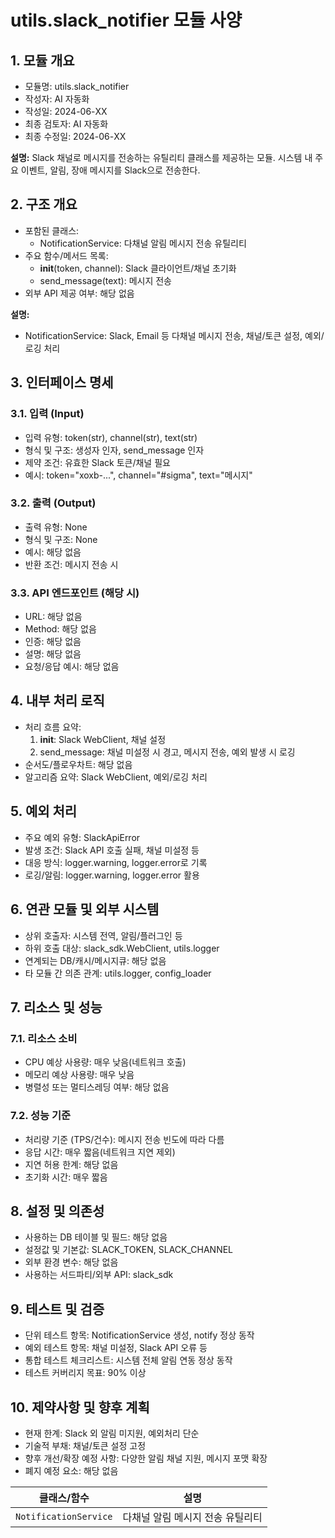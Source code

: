 # utils.slack_notifier 모듈 사양

## 1. 모듈 개요

* 모듈명: utils.slack_notifier
* 작성자: AI 자동화
* 작성일: 2024-06-XX
* 최종 검토자: AI 자동화
* 최종 수정일: 2024-06-XX

**설명:**
Slack 채널로 메시지를 전송하는 유틸리티 클래스를 제공하는 모듈. 시스템 내 주요 이벤트, 알림, 장애 메시지를 Slack으로 전송한다.

## 2. 구조 개요

* 포함된 클래스:
  - NotificationService: 다채널 알림 메시지 전송 유틸리티
* 주요 함수/메서드 목록:
  - __init__(token, channel): Slack 클라이언트/채널 초기화
  - send_message(text): 메시지 전송
* 외부 API 제공 여부: 해당 없음

**설명:**
- NotificationService: Slack, Email 등 다채널 메시지 전송, 채널/토큰 설정, 예외/로깅 처리

## 3. 인터페이스 명세

### 3.1. 입력 (Input)
* 입력 유형: token(str), channel(str), text(str)
* 형식 및 구조: 생성자 인자, send_message 인자
* 제약 조건: 유효한 Slack 토큰/채널 필요
* 예시: token="xoxb-...", channel="#sigma", text="메시지"

### 3.2. 출력 (Output)
* 출력 유형: None
* 형식 및 구조: None
* 예시: 해당 없음
* 반환 조건: 메시지 전송 시

### 3.3. API 엔드포인트 (해당 시)
* URL: 해당 없음
* Method: 해당 없음
* 인증: 해당 없음
* 설명: 해당 없음
* 요청/응답 예시: 해당 없음

## 4. 내부 처리 로직
* 처리 흐름 요약:
  1. __init__: Slack WebClient, 채널 설정
  2. send_message: 채널 미설정 시 경고, 메시지 전송, 예외 발생 시 로깅
* 순서도/플로우차트: 해당 없음
* 알고리즘 요약: Slack WebClient, 예외/로깅 처리

## 5. 예외 처리
* 주요 예외 유형: SlackApiError
* 발생 조건: Slack API 호출 실패, 채널 미설정 등
* 대응 방식: logger.warning, logger.error로 기록
* 로깅/알림: logger.warning, logger.error 활용

## 6. 연관 모듈 및 외부 시스템
* 상위 호출자: 시스템 전역, 알림/플러그인 등
* 하위 호출 대상: slack_sdk.WebClient, utils.logger
* 연계되는 DB/캐시/메시지큐: 해당 없음
* 타 모듈 간 의존 관계: utils.logger, config_loader

## 7. 리소스 및 성능
### 7.1. 리소스 소비
* CPU 예상 사용량: 매우 낮음(네트워크 호출)
* 메모리 예상 사용량: 매우 낮음
* 병렬성 또는 멀티스레딩 여부: 해당 없음
### 7.2. 성능 기준
* 처리량 기준 (TPS/건수): 메시지 전송 빈도에 따라 다름
* 응답 시간: 매우 짧음(네트워크 지연 제외)
* 지연 허용 한계: 해당 없음
* 초기화 시간: 매우 짧음

## 8. 설정 및 의존성
* 사용하는 DB 테이블 및 필드: 해당 없음
* 설정값 및 기본값: SLACK_TOKEN, SLACK_CHANNEL
* 외부 환경 변수: 해당 없음
* 사용하는 서드파티/외부 API: slack_sdk

## 9. 테스트 및 검증
* 단위 테스트 항목: NotificationService 생성, notify 정상 동작
* 예외 테스트 항목: 채널 미설정, Slack API 오류 등
* 통합 테스트 체크리스트: 시스템 전체 알림 연동 정상 동작
* 테스트 커버리지 목표: 90% 이상

## 10. 제약사항 및 향후 계획
* 현재 한계: Slack 외 알림 미지원, 예외처리 단순
* 기술적 부채: 채널/토큰 설정 고정
* 향후 개선/확장 예정 사항: 다양한 알림 채널 지원, 메시지 포맷 확장
* 폐지 예정 요소: 해당 없음

| 클래스/함수 | 설명 |
|-------------|------|
| `NotificationService` | 다채널 알림 메시지 전송 유틸리티 | 
